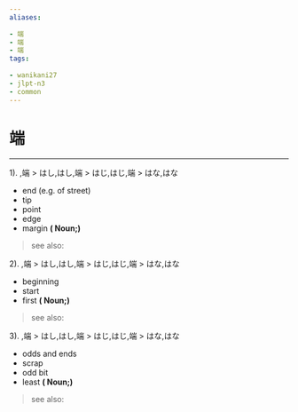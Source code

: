 ```yaml
---
aliases:
    
- 端
- 端
- 端
tags:
    
- wanikani27
- jlpt-n3
- common
---
```


# 端
---
1).
,端 > はし,はし,端 > はじ,はじ,端 > はな,はな

- end (e.g. of street)
- tip
- point
- edge
- margin
**( Noun;)**
> see also: 
            
2).
,端 > はし,はし,端 > はじ,はじ,端 > はな,はな

- beginning
- start
- first
**( Noun;)**
> see also: 
            
3).
,端 > はし,はし,端 > はじ,はじ,端 > はな,はな

- odds and ends
- scrap
- odd bit
- least
**( Noun;)**
> see also: 
            